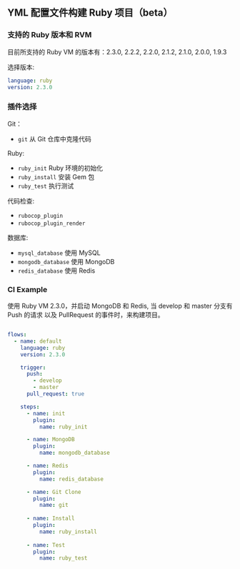 ## YML 配置文件构建 Ruby 项目（beta）

### 支持的 Ruby 版本和 RVM
目前所支持的 Ruby VM 的版本有：2.3.0, 2.2.2, 2.2.0, 2.1.2, 2.1.0, 2.0.0, 1.9.3

选择版本: 

```yaml
language: ruby
version: 2.3.0

```

### 插件选择

Git：

* `git` 从 Git 仓库中克隆代码

Ruby: 

* `ruby_init` Ruby 环境的初始化
* `ruby_install` 安装 Gem 包
* `ruby_test` 执行测试

代码检查:

* `rubocop_plugin`
* `rubocop_plugin_render`


数据库:

* `mysql_database` 使用 MySQL 
* `mongodb_database` 使用 MongoDB
* `redis_database` 使用 Redis


### CI Example
使用 Ruby VM 2.3.0，并启动 MongoDB 和 Redis, 当 develop 和 master 分支有 Push 的请求 以及 PullRequest 的事件时，来构建项目。

```yml

flows:
  - name: default
    language: ruby
	version: 2.3.0

    trigger:
      push:
        - develop
        - master
      pull_request: true

    steps:
      - name: init
        plugin:
          name: ruby_init

      - name: MongoDB
        plugin:
          name: mongodb_database

      - name: Redis
        plugin:
          name: redis_database

      - name: Git Clone
        plugin:
          name: git
          
      - name: Install
        plugin:
          name: ruby_install
          
      - name: Test
        plugin:
          name: ruby_test
```
